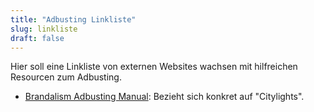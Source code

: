 ```yaml
---
title: "Adbusting Linkliste"
slug: linkliste
draft: false
---
```


Hier soll eine Linkliste von externen Websites wachsen mit hilfreichen Resourcen
zum Adbusting.

* [Brandalism Adbusting Manual](http://brandalism.ch/wp-content/uploads/2016/12/Brandalism_Subvertising_Manual_web.pdf): Bezieht sich konkret auf "Citylights".
